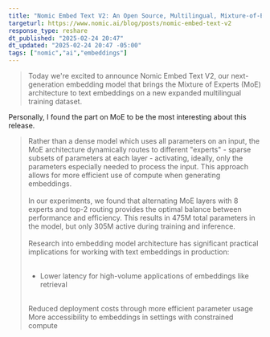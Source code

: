 ```yaml
---
title: "Nomic Embed Text V2: An Open Source, Multilingual, Mixture-of-Experts Embedding Model"
targeturl: https://www.nomic.ai/blog/posts/nomic-embed-text-v2
response_type: reshare
dt_published: "2025-02-24 20:47"
dt_updated: "2025-02-24 20:47 -05:00"
tags: ["nomic","ai","embeddings"]
---
```



> Today we're excited to announce Nomic Embed Text V2, our next-generation embedding model that brings the Mixture of Experts (MoE) architecture to text embeddings on a new expanded multilingual training dataset.

Personally, I found the part on MoE to be the most interesting about this release. 

> Rather than a dense model which uses all parameters on an input, the MoE architecture dynamically routes to different "experts" - sparse subsets of parameters at each layer - activating, ideally, only the parameters especially needed to process the input. This approach allows for more efficient use of compute when generating embeddings.  
> <br>
> In our experiments, we found that alternating MoE layers with 8 experts and top-2 routing provides the optimal balance between performance and efficiency. This results in 475M total parameters in the model, but only 305M active during training and inference.  
> <br>
Research into embedding model architecture has significant practical implications for working with text embeddings in production:  
> <br>
> - Lower latency for high-volume applications of embeddings like retrieval  
> <br>
> Reduced deployment costs through more efficient parameter usage  
> <br>
> More accessibility to embeddings in settings with constrained compute  